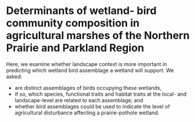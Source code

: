 # Determinants of wetland- bird community composition in agricultural marshes of the Northern Prairie and Parkland Region
Here, we examine whether landscape context is more important in predicting which wetland bird assemblage a wetland will support.
We asked:
* are distinct assemblages of birds occupying these wetlands,
* if so, which species, functional traits and  habitat traits at the local- and landscape-level are related to each assemblage; and 
* whether bird assemblages could be used to indicate the level of agricultural disturbance affecting a prairie-pothole wetland.
